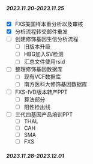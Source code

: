 <br>

##### 2023.11.20-2023.11.25

- [x] FXS美国样本重分析以及审核
- [x] 分析流程转交邮件重发
- [ ] 创建修饰基因生信分析流程
	- [ ] 旧版本升级
	- [ ] HBG加入SV检测
	- [ ] 汇总文件使用rsid
- [ ] 整理修饰基因数据库
	- [ ] 现有VCF数据库
	- [ ] 南方医科大修饰基因数据库
- [ ] FXS-IVD版本转产PPT
	- [ ] 算法部分
	- [ ] 阳性检出线
- [ ] 三代四基因产品培训PPT
	- [ ] THAL
	- [ ] CAH
	- [ ] SMA
	- [ ] FXS

##### 2023.11.28-2023.12.01
